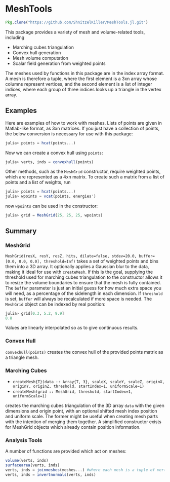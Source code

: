 # MeshTools
```jl
Pkg.clone("https://github.com/ShnitzelKiller/MeshTools.jl.git")
```

This package provides a variety of mesh and volume-related tools, including
- Marching cubes triangulation
- Convex hull generation
- Mesh volume computation
- Scalar field generation from weighted points

The meshes used by functions in this package are in the index array format. A mesh is therefore a tuple, where the first element is a 3xn array whose columns represent vertices, and the second element is a list of integer indices, where each group of three indices looks up a triangle in the vertex array.

## Examples
Here are examples of how to work with meshes. Lists of points are given in Matlab-like format, as 3xn matrices. If you just have a collection of points, the below conversion is necessary for use with this package:
```jl
julia> points = hcat(points...)
```
Now we can create a convex hull using `points`:
```jl
julia> verts, inds = convexhull(points)
```

Other methods, such as the `MeshGrid` constructor, require weighted points, which are represented as a 4xn matrix. To create such a matrix from a list of points and a list of weights, run
```jl
julia> points = hcat(points...)
julia> wpoints = vcat(points, energies')
```
now `wpoints` can be used in the constructor:
```jl
julia> grid = MeshGrid(25, 25, 25, wpoints)
```

## Summary
### MeshGrid
`MeshGrid(resX, resY, resZ, hits, dilate=false, stdev=20.0, buffer=[0.0, 0.0, 0.0], threshold=Inf)` takes a set of weighted points and bins them into a 3D array. It optionally applies a Gaussian blur to the data, making it ideal for use with `createMesh`. If this is the goal, supplying the threshold used for marching cubes triangulation to the constructor allows it to resize the volume boundaries to ensure that the mesh is fully contained. The `buffer` parameter is just an initial guess for how much extra space you will need, as a percentage of the sidelength in each dimension. If `threshold` is set, `buffer` will always be recalculated if more space is needed.
The `MeshGrid` object can be indexed by real position:
```jl
julia> grid[0.3, 5.2, 9.9]
8.8
```
Values are linearly interpolated so as to give continuous results.
### Convex Hull
`convexhull(points)` creates the convex hull of the provided points matrix as a triangle mesh.
### Marching Cubes
- `createMesh{T}(data :: Array{T, 3}, scaleX, scaleY, scaleZ, originX, originY, originZ, threshold, startIndex=1, uniformScale=1)`
- `createMesh(grid :: MeshGrid, threshold, startIndex=1, uniformScale=1)`

 creates the marching cubes triangulation of the 3D array `data` with the given dimensions and origin point, with an optional shifted mesh index position and uniform scale. The former might be useful when creating mesh parts with the intention of merging them together. A simplified constructor exists for MeshGrid objects which already contain position information.
### Analysis Tools
A number of functions are provided which act on meshes:
```jl
volume(verts, inds)
surfacearea(verts, inds)
verts, inds = joinmeshes(meshes...) #where each mesh is a tuple of verts and indices
verts, inds = invertnormals(verts, inds)
```
